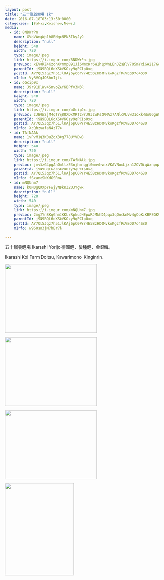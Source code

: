 ```yaml
---
layout: post
title: "五十嵐養鯉場 Ik"
date: 2016-07-18T03:13:50+0000
categories: [Sakai,Koishow,News]
media:
  - id: 8NDWrPn
    name: GVoVAngWp1h8RNgoNPN3IkyJy9
    description: "null"
    height: 540
    width: 720
    type: image/jpeg
    link: https://i.imgur.com/8NDWrPn.jpg
    prevLoc: xEV8RZ4KzohXvmmp891Ji6WmxKr6W1h1pWnLEnJZsBlV7O5mYxiGA217GoGnIgNY9Nn4ELu23mkxDPBZuBJmnk1qzWfxPknLvRvDuDR72w1Mxkcwpyzzw2prsmBzvAZZgBIzA2O58A3lUJjNGNRpkwTLE9mROAG2iQZ2Xo88GwhPEJ41kXXmUWX4RBW6nMsJ8krRP79JuRWVyZ2oGGTovKLznRmpc7DV7Lv1YySZ2jXxMpyPtovVjEYV1kt8Y0wlBoJX
    parentId: j9N9BQL6oXS0VKOzy9qPC1p0xq
    postId: AY7QL5Jqz7h51JlKAj6pC0PYr4E5BzHDOMvkoKgzfRxVEQD7o4SB0
    mInfo: VyRVCgJOShnIjf4
  - id: oGcip9x
    name: J9r91DlWv4SnvoZAYKBPfv3N3R
    description: "null"
    height: 540
    width: 720
    type: image/jpeg
    link: https://i.imgur.com/oGcip9x.jpg
    prevLoc: zJBQW2jM4qTrq88XDxMRTzwrJ93zwPsZKMAz7ANlcVLvw31oxkHWo06gW9WZFR7n97z02wI68m74M59jhp4r6jnqAwiwj0ZK36zNF7J13XLnq2cJEX55JMELsD2n2J85QKTZ2y8j23JZuy9LmmP8DYhx5p8Agn6zIX0Rg9O1qES3RyYOg31As19JP7m4DZtyoMNwXnXVupK90l5D39Ul6yyBEAoKFqPp3ryxXgTQy0BN22m9T8pjGAnZn7H98ER0yop
    parentId: j9N9BQL6oXS0VKOzy9qPC1p0xq
    postId: AY7QL5Jqz7h51JlKAj6pC0PYr4E5BzHDOMvkoKgzfRxVEQD7o4SB0
    mInfo: XcQhzwafaN4zT7o
  - id: TAfNAAk
    name: 1vPvM1Q3K0uZoX30g778UYVDw8
    description: "null"
    height: 540
    width: 720
    type: image/jpeg
    link: https://i.imgur.com/TAfNAAk.jpg
    prevLoc: jmv5zG4pgAhOmllzE3njhmnqgl0mnvhwnxVKAVNouLjxn1ZOVDiqWxnpqAqkuLPGqPrzxDu9A6zROyL7tWNr3MXjXzsDl11m6WDVcg4mQMR21OtMw63kxKXOHEpj31EER1IZKwJx2prPh8E4Wk88YziqzrPy4Z1rFO4kP7ppr5sQO60G1yy2s0jlEm0NMZUrBvgpgpnEU14v3lZL61hO7YwgRN97T4vY916415SQOzQMEN4XIQxko1gkPmc8MK9lLnPg
    parentId: j9N9BQL6oXS0VKOzy9qPC1p0xq
    postId: AY7QL5Jqz7h51JlKAj6pC0PYr4E5BzHDOMvkoKgzfRxVEQD7o4SB0
    mInfo: fSxaneSNXdGSRnA
  - id: mNQUnm7
    name: k0N0gQDXpYFwjyNDkKZ2UJYgwk
    description: "null"
    height: 720
    width: 540
    type: image/jpeg
    link: https://i.imgur.com/mNQUnm7.jpg
    prevLoc: 2mg2YnBKqGhm3KKLrRpkuJMEpwRJMkhK4pqx3qOncknMv4gQoKcKBPEGK9KQcpnJjZ8W6XhvM1NWnBP9FkKEgj9Rgjc9OBRnwVlosL392zjEmqfjZXxBwQWwskXQ0JWWP0h5VB4NyJE4Swp24wWDGVT7Q5VJO5gRh5OMjyDDnWhK80gMBXXzF36LB73x2qu39rKyBXJ4CpNWR2WAO4u0N0p5wg1PiqPwnO8AGBcLMvPrBnQKS93ARvVAlLH4RQjyqB01
    parentId: j9N9BQL6oXS0VKOzy9qPC1p0xq
    postId: AY7QL5Jqz7h51JlKAj6pC0PYr4E5BzHDOMvkoKgzfRxVEQD7o4SB0
    mInfo: w960sm3jM7hBr7h

---
```


五十嵐養鯉場 Ikarashi Yorijo
德國鯉、變種鯉、金銀鱗。

Ikarashi Koi Farm
Doitsu, Kawarimono, Kinginrin.


<a href="https://i.imgur.com/8NDWrPn.jpg"><img src="https://i.imgur.com/8NDWrPn.jpg" height="225" width="300" /></a>


<a href="https://i.imgur.com/oGcip9x.jpg"><img src="https://i.imgur.com/oGcip9x.jpg" height="225" width="300" /></a>


<a href="https://i.imgur.com/TAfNAAk.jpg"><img src="https://i.imgur.com/TAfNAAk.jpg" height="225" width="300" /></a>


<a href="https://i.imgur.com/mNQUnm7.jpg"><img src="https://i.imgur.com/mNQUnm7.jpg" height="300" width="225" /></a>
